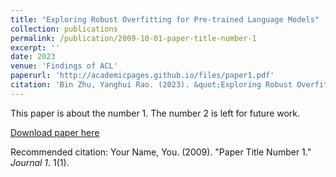 ```yaml
---
title: "Exploring Robust Overfitting for Pre-trained Language Models"
collection: publications
permalink: /publication/2009-10-01-paper-title-number-1
excerpt: ''
date: 2023
venue: 'Findings of ACL'
paperurl: 'http://academicpages.github.io/files/paper1.pdf'
citation: 'Bin Zhu, Yanghui Rao. (2023). &quot;Exploring Robust Overfitting for Pre-trained Language Models.&quot; <i>Findings of ACL 2023</i>.'
---
```

This paper is about the number 1. The number 2 is left for future work.

[Download paper here](http://academicpages.github.io/files/.pdf)

Recommended citation: Your Name, You. (2009). "Paper Title Number 1." <i>Journal 1</i>. 1(1).
